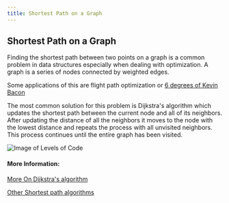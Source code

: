 ```yaml
---
title: Shortest Path on a Graph
---
```

## Shortest Path on a Graph

<!-- The article goes here, in GitHub-flavored Markdown. Feel free to add YouTube videos, images, and CodePen/JSBin embeds  -->
Finding the shortest path between two points on a graph is a common problem in data structures especially when dealing with optimization. A graph is a series of nodes connected by weighted edges.

Some applications of this are flight path optimization or <a href='https://en.wikipedia.org/wiki/Six_Degrees_of_Kevin_Bacon' target='_blank' rel='nofollow'>6 degrees of Kevin Bacon</a>

The most common solution for this problem is Dijkstra's algorithm which updates the shortest path between the current node and all of its neighbors. After updating the distance of all the neighbors it moves to the node with the lowest distance and repeats the process with all unvisited neighbors. This process continues until the entire graph has been visited.

![Image of Levels of Code](https://upload.wikimedia.org/wikipedia/commons/5/57/Dijkstra_Animation.gif)

#### More Information:
<!-- Please add any articles you think might be helpful to read before writing the article -->
<a href='https://en.wikipedia.org/wiki/Dijkstra%27s_algorithm' target='_blank' rel='nofollow'>More On Dijkstra's algorithm</a>

<a href='https://en.wikipedia.org/wiki/Shortest_path_problem#Algorithms' target='_blank' rel='nofollow'>Other Shortest path algorithms</a>
